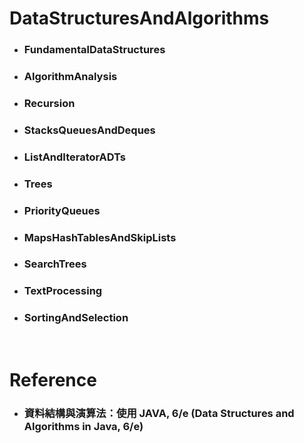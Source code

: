 DataStructuresAndAlgorithms
=====
* ### FundamentalDataStructures
* ### AlgorithmAnalysis
* ### Recursion
* ### StacksQueuesAndDeques
* ### ListAndIteratorADTs
* ### Trees
* ### PriorityQueues
* ### MapsHashTablesAndSkipLists
* ### SearchTrees
* ### TextProcessing
* ### SortingAndSelection
<br />

Reference
=====
* ### 資料結構與演算法：使用 JAVA, 6/e (Data Structures and Algorithms in Java, 6/e)
